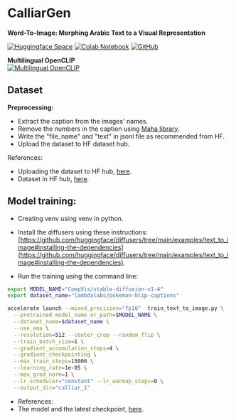 # CalliarGen

**Word-To-Image: Morphing Arabic Text to a Visual Representation**

[![Huggingface Space](https://img.shields.io/badge/🤗-Demo%20-yellow.svg)](https://huggingface.co/spaces/bkhmsi/Word-To-Image)
[![Colab Notebook](https://colab.research.google.com/assets/colab-badge.svg)](https://colab.research.google.com/drive/1wobOAsnLpkIzaRxG5yac8NcV7iCrlycP)
[![GitHub](https://img.shields.io/badge/💻-GitHub%20-black.svg)](https://github.com/BKHMSI/Word-To-Image)

**Multilingual OpenCLIP** <br>
[![Multilingual OpenCLIP](https://colab.research.google.com/assets/colab-badge.svg)](https://colab.research.google.com/drive/1zlGkbQh7ny9LKrMLNXtA6VDB151zxl_0?usp=sharing)


## Dataset

**Preprocessing:**

- Extract the caption from the images' names.
- Remove the numbers in the caption using [Maha library](https://github.com/TRoboto/Maha).
- Write the "file_name" and "text" in jsonl file as recommended from HF.
- Upload the dataset to HF dataset hub.

References: 

- Uploading the dataset to HF hub, [here](https://huggingface.co/docs/datasets/upload_dataset#upload-with-python).
- Dataset in HF hub, [here](https://huggingface.co/datasets/arbml/Calliar_dataset).

## Model training:

- Creating venv using venv in python.
- Install the diffusers using these instructions: [https://github.com/huggingface/diffusers/tree/main/examples/text_to_image#installing-the-dependencies](https://github.com/huggingface/diffusers/tree/main/examples/text_to_image#installing-the-dependencies).

- Run the training using the command line: 

```bash
export MODEL_NAME="CompVis/stable-diffusion-v1-4"
export dataset_name="lambdalabs/pokemon-blip-captions"

accelerate launch --mixed_precision="fp16"  train_text_to_image.py \
  --pretrained_model_name_or_path=$MODEL_NAME \
  --dataset_name=$dataset_name \
  --use_ema \
  --resolution=512 --center_crop --random_flip \
  --train_batch_size=1 \
  --gradient_accumulation_steps=4 \
  --gradient_checkpointing \
  --max_train_steps=15000 \
  --learning_rate=1e-05 \
  --max_grad_norm=1 \
  --lr_scheduler="constant" --lr_warmup_steps=0 \
  --output_dir="calliar_1" 
  ```
  
  - References:
  - The model and the latest checkpoint, [here](https://huggingface.co/arbml/CalliarGen).
